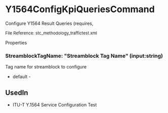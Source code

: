 # Y1564ConfigKpiQueriesCommand

Configure Y1564 Result Queries (requires,  

<font size="2">File Reference: stc_methodology_traffictest.xml</font>

<text>Properties</text>

### StreamblockTagName: "Streamblock Tag Name" (input:string)

Tag name for streamblock to configure

* default - 
## UsedIn
* ITU-T Y.1564 Service Configuration Test

